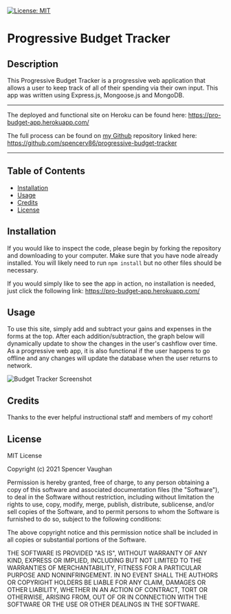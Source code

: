 [![License: MIT](https://img.shields.io/badge/License-MIT-yellow.svg)](https://opensource.org/licenses/MIT)
# Progressive Budget Tracker

## Description

This Progressive Budget Tracker is a progressive web application that allows a user to keep track of all of their spending via their own input. This app was written using Express.js, Mongoose.js and MongoDB.



---------------------------

The deployed and functional site on Heroku can be found here: <https://pro-budget-app.herokuapp.com/>

The full process can be found on [my Github](https://github.com/spencerv86/) repository linked here:
<https://github.com/spencerv86/progressive-budget-tracker>


---------------------------

## Table of Contents

* [Installation](#installation)
* [Usage](#usage)
* [Credits](#credits)
* [License](#license)


## Installation

If you would like to inspect the code, please begin by forking the repository and downloading to your computer. Make sure that you have node already installed. 
You will likely need to run 
```npm install``` but no other files should be necessary.

If you would simply like to see the app in action, no installation is needed, just click the following link: <https://pro-budget-app.herokuapp.com/>

## Usage

To use this site, simply add and subtract your gains and expenses in the forms at the top. After each addition/subtraction, the graph below will dynamically update to show the changes in the user's cashflow over time. As a progressive web app, it is also functional if the user happens to go offline and any changes will update the database when the user returns to network.

![Budget Tracker Screenshot](./public/images/pro-budget-tracker-screenshot.png)


## Credits

Thanks to the ever helpful instructional staff and members of my cohort!

## License

MIT License

Copyright (c) 2021 Spencer Vaughan

Permission is hereby granted, free of charge, to any person obtaining a copy
of this software and associated documentation files (the "Software"), to deal
in the Software without restriction, including without limitation the rights
to use, copy, modify, merge, publish, distribute, sublicense, and/or sell
copies of the Software, and to permit persons to whom the Software is
furnished to do so, subject to the following conditions:

The above copyright notice and this permission notice shall be included in all
copies or substantial portions of the Software.

THE SOFTWARE IS PROVIDED "AS IS", WITHOUT WARRANTY OF ANY KIND, EXPRESS OR
IMPLIED, INCLUDING BUT NOT LIMITED TO THE WARRANTIES OF MERCHANTABILITY,
FITNESS FOR A PARTICULAR PURPOSE AND NONINFRINGEMENT. IN NO EVENT SHALL THE
AUTHORS OR COPYRIGHT HOLDERS BE LIABLE FOR ANY CLAIM, DAMAGES OR OTHER
LIABILITY, WHETHER IN AN ACTION OF CONTRACT, TORT OR OTHERWISE, ARISING FROM,
OUT OF OR IN CONNECTION WITH THE SOFTWARE OR THE USE OR OTHER DEALINGS IN THE
SOFTWARE.